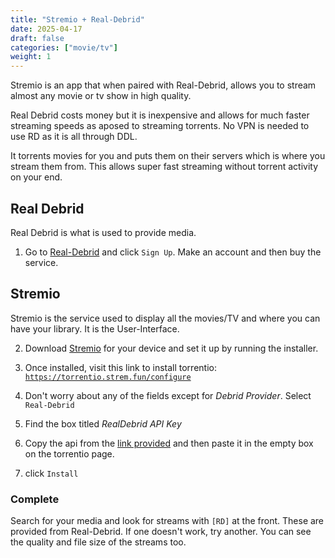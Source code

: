 ```yaml
---
title: "Stremio + Real-Debrid"
date: 2025-04-17
draft: false
categories: ["movie/tv"]
weight: 1
---
```


Stremio is an app that when paired with Real-Debrid, allows you to stream almost any movie or tv show in high quality.

Real Debrid costs money but it is inexpensive and allows for much faster streaming speeds as aposed to streaming torrents. No VPN is needed to use RD as it is all through DDL. 
  
It torrents movies for you and puts them on their servers which is where you stream them from. This allows super fast streaming without torrent activity on your end.


## Real Debrid

 Real Debrid is what is used to provide media.

1. Go to [Real-Debrid](http://real-debrid.com/?id=7783244) and click ```Sign Up```. Make an account and then buy the service. 

## Stremio

Stremio is the service used to display all the movies/TV and where you can have your library. It is the User-Interface.

2. Download [Stremio](https://www.stremio.com/) for your device and set it up by running the installer.

3. Once installed, visit this link to install torrentio: 
[```https://torrentio.strem.fun/configure```](https://torrentio.strem.fun/configure`)

4. Don't worry about any of the fields except for _Debrid Provider_. Select ```Real-Debrid```
5. Find the box titled _RealDebrid API Key_
6. Copy the api from the [link provided](https://real-debrid.com/apitoken) and then paste it in the empty box on the torrentio page.
7. click ```Install```

### Complete

Search for your media and look for streams with ```[RD]``` at the front. These are provided from Real-Debrid. If one doesn't work, try another. You can see the quality and file size of the streams too.


